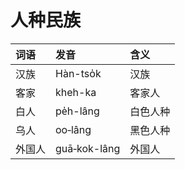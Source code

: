 # 人种民族

| 词语 | 发音 | 含义 |
| :--- | :--- | :--- |
| 汉族 | Hàn-tso̍k | 汉族 |
| 客家 | kheh-ka | 客家人 |
| 白人 | pe̍h-lâng | 白色人种 |
| 乌人 | oo‑lâng | 黑色人种 |
| 外国人 | guā‑kok-lâng | 外国人 |

